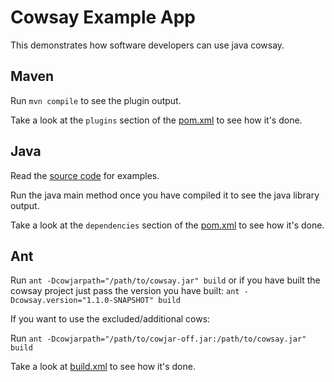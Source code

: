 # Cowsay Example App

This demonstrates how software developers can use java cowsay.

## Maven

Run `mvn compile` to see the plugin output.

Take a look at the `plugins` section of the [pom.xml](pom.xml) to see how it's done.

## Java

Read the [source code](src/main/java/Moo.java) for examples.

Run the java main method once you have compiled it to see the java library output.

Take a look at the `dependencies` section of the [pom.xml](pom.xml) to see how it's done.

## Ant

Run `ant -Dcowjarpath="/path/to/cowsay.jar" build`
or if you have built the cowsay project just pass the version you have built: `ant -Dcowsay.version="1.1.0-SNAPSHOT" build`

If you want to use the excluded/additional cows:

Run `ant -Dcowjarpath="/path/to/cowjar-off.jar:/path/to/cowsay.jar" build`

Take a look at [build.xml](build.xml) to see how it's done.
